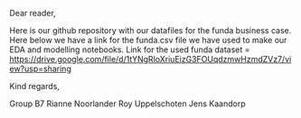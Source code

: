 Dear reader,

Here is our github repository with our datafiles for the funda business case. 
Here below we have a link for the funda.csv file we have used to make our EDA and modelling notebooks.
Link for the used funda dataset = https://drive.google.com/file/d/1tYNgRloXriuEizG3FOUqdzmwHzmdZVz7/view?usp=sharing

Kind regards,

Group B7
Rianne Noorlander
Roy Uppelschoten
Jens Kaandorp
